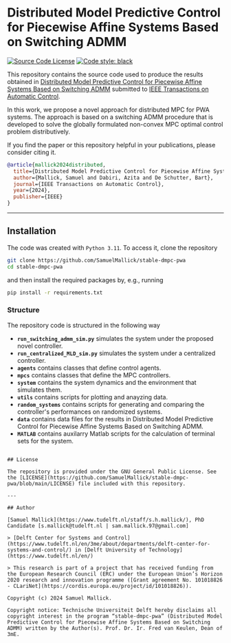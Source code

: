 # Distributed Model Predictive Control for Piecewise Affine Systems Based on Switching ADMM

[![Source Code License](https://img.shields.io/badge/license-GPL-blueviolet)](https://github.com/SamuelMallick/stable-dmpc-pwa/blob/main/LICENSE)
[![Code style: black](https://img.shields.io/badge/code%20style-black-000000.svg)](https://github.com/psf/black)


This repository contains the source code used to produce the results obtained in [Distributed Model Predictive Control for Piecewise Affine Systems Based on Switching ADMM](https://arxiv.org/abs/2404.16712) submitted to [IEEE Transactions on Automatic Control](https://ieeexplore.ieee.org/xpl/RecentIssue.jsp?punumber=9).

In this work, we propose a novel approach for distributed MPC for PWA systems. The approach is based on a switching ADMM procedure that is developed to solve the globally formulated non-convex MPC optimal control problem distributively.

If you find the paper or this repository helpful in your publications, please consider citing it.

```bibtex
@article{mallick2024distributed,
  title={Distributed Model Predictive Control for Piecewise Affine Systems Based on Switching ADMM},
  author={Mallick, Samuel and Dabiri, Azita and De Schutter, Bart},
  journal={IEEE Transactions on Automatic Control},
  year={2024},
  publisher={IEEE}
}
```

---

## Installation

The code was created with `Python 3.11`. To access it, clone the repository

```bash
git clone https://github.com/SamuelMallick/stable-dmpc-pwa
cd stable-dmpc-pwa
```

and then install the required packages by, e.g., running

```bash
pip install -r requirements.txt
```

### Structure

The repository code is structured in the following way

- **`run_switching_admm_sim.py`** simulates the system under the proposed novel controller.
- **`run_centralized_MLD_sim.py`** simulates the system under a centralized controller.
- **`agents`** contains classes that define control agents.
- **`mpcs`** contains classes that define the MPC controllers.
- **`system`** contains the system dynamics and the environment that simulates them.
- **`utils`** contains scripts for plotting and anayzing data.
- **`random_systems`** contains scripts for generating and comparing the controller's performances on randomized systems.
- **`data`** contains data files for the results in Distributed Model Predictive Control for Piecewise Affine Systems Based on Switching ADMM.
- **`MATLAB`** contains auxilarry Matlab scripts for the calculation of terminal sets for the system.

```

## License

The repository is provided under the GNU General Public License. See the [LICENSE](https://github.com/SamuelMallick/stable-dmpc-pwa/blob/main/LICENSE) file included with this repository.

---

## Author

[Samuel Mallick](https://www.tudelft.nl/staff/s.h.mallick/), PhD Candidate [s.mallick@tudelft.nl | sam.mallick.97@gmail.com]

> [Delft Center for Systems and Control](https://www.tudelft.nl/en/3me/about/departments/delft-center-for-systems-and-control/) in [Delft University of Technology](https://www.tudelft.nl/en/)

> This research is part of a project that has received funding from the European Research Council (ERC) under the European Union’s Horizon 2020 research and innovation programme ([Grant agreement No. 101018826 - CLariNet](https://cordis.europa.eu/project/id/101018826)).

Copyright (c) 2024 Samuel Mallick.

Copyright notice: Technische Universiteit Delft hereby disclaims all copyright interest in the program “stable-dmpc-pwa” (Distributed Model Predictive Control for Piecewise Affine Systems Based on Switching ADMM) written by the Author(s). Prof. Dr. Ir. Fred van Keulen, Dean of 3mE.
